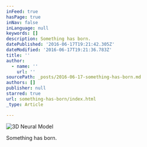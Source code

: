 ```yaml
---
inFeed: true
hasPage: true
inNav: false
inLanguage: null
keywords: []
description: Something has born.
datePublished: '2016-06-17T19:21:42.305Z'
dateModified: '2016-06-17T19:21:36.783Z'
title: ''
author:
  - name: ''
    url: ''
sourcePath: _posts/2016-06-17-something-has-born.md
authors: []
publisher: null
starred: true
url: something-has-born/index.html
_type: Article

---
```

![3D Neural Model](https://imgflo.herokuapp.com/graph/vahj1ThiexotieMo/7e83ad139bcebe856d614bbc00834839/croprotate.jpg?cropheight=1737&cropwidth=2419&degrees=0&input=https%3A%2F%2Fthe-grid-user-content.s3-us-west-2.amazonaws.com%2F6c1fe475-f91f-45c0-a96f-7434e23a3716.jpg&x=281&y=0)

Something has born.